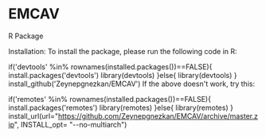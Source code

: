 # EMCAV
R Package

Installation:
To install the package, please run the following code in R:

if('devtools' %in% rownames(installed.packages())==FALSE){
    install.packages('devtools')
    library(devtools)
  }else{
    library(devtools)
  }
install_github('Zeynepgnezkan/EMCAV')
If the above doesn't work, try this:

if('remotes' %in% rownames(installed.packages())==FALSE){
    install.packages('remotes')
    library(remotes)
}else{
    library(remotes)
}
install_url(url="https://github.com/Zeynepgnezkan/EMCAV/archive/master.zip", INSTALL_opt= "--no-multiarch")

